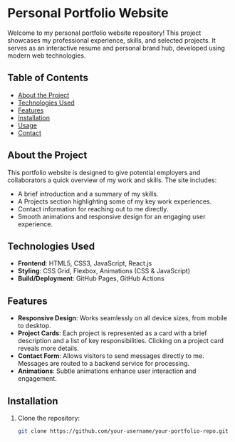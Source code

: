 # Personal Portfolio Website

Welcome to my personal portfolio website repository! This project showcases my professional experience, skills, and selected projects. It serves as an interactive resume and personal brand hub, developed using modern web technologies.

## Table of Contents
- [About the Project](#about-the-project)
- [Technologies Used](#technologies-used)
- [Features](#features)
- [Installation](#installation)
- [Usage](#usage)
- [Contact](#contact)

## About the Project
This portfolio website is designed to give potential employers and collaborators a quick overview of my work and skills. The site includes:
- A brief introduction and a summary of my skills.
- A Projects section highlighting some of my key work experiences.
- Contact information for reaching out to me directly.
- Smooth animations and responsive design for an engaging user experience.

## Technologies Used
- **Frontend**: HTML5, CSS3, JavaScript, React.js
- **Styling**: CSS Grid, Flexbox, Animations (CSS & JavaScript)
- **Build/Deployment**: GitHub Pages, GitHub Actions

## Features
- **Responsive Design**: Works seamlessly on all device sizes, from mobile to desktop.
- **Project Cards**: Each project is represented as a card with a brief description and a list of key responsibilities. Clicking on a project card reveals more details.
- **Contact Form**: Allows visitors to send messages directly to me. Messages are routed to a backend service for processing.
- **Animations**: Subtle animations enhance user interaction and engagement.

## Installation
1. Clone the repository:
   ```bash
   git clone https://github.com/your-username/your-portfolio-repo.git
